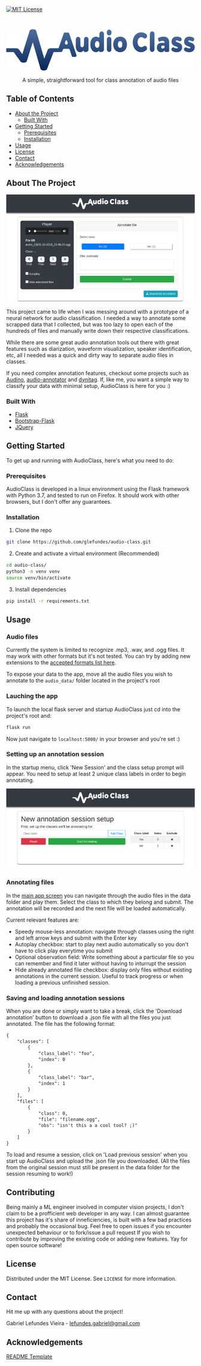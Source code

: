 <!--
*** github_username, repo, twitter_handle, email
-->





<!-- PROJECT SHIELDS -->
<!--
*** I'm using markdown "reference style" links for readability.
*** Reference links are enclosed in brackets [ ] instead of parentheses ( ).
*** See the bottom of this document for the declaration of the reference variables
*** for contributors-url, forks-url, etc. This is an optional, concise syntax you may use.
*** https://www.markdownguide.org/basic-syntax/#reference-style-links
-->
[![MIT License][license-shield]][license-url]

<!-- PROJECT LOGO -->
<br />
<p align="center">
  <a href="https://github.com/glefundes/audio-class-annotation-tool">
    <img src="readme_imgs/logo-img.png" alt="Logo" height="110">
  </a>
  <p align="center">
    A simple, straightforward tool for class annotation of audio files
  </p>
</p>



<!-- TABLE OF CONTENTS -->
## Table of Contents

* [About the Project](#about-the-project)
  * [Built With](#built-with)
* [Getting Started](#getting-started)
  * [Prerequisites](#prerequisites)
  * [Installation](#installation)
* [Usage](#usage)
* [License](#license)
* [Contact](#contact)
* [Acknowledgements](#acknowledgements)



<!-- ABOUT THE PROJECT -->
## About The Project
<p align="center">
    <img src="readme_imgs/annotation-session.png">
</p>

This project came to life when I was messing around with a prototype of a neural network for audio classification. I needed a way to annotate some scrapped data that I collected, but was too lazy to open each of the hundreds of files and manually write down their respective classifications. 

While there are some great audio annotation tools out there with great features such as diarization, waveform visualization, speaker identification, etc, all I needed was a quick and dirty way to separate audio files in classes.

If you need complex annotation features, checkout some projects such as [Audino](https://github.com/midas-research/audino), [audio-annotator](https://github.com/CrowdCurio/audio-annotator) and [dynitag](https://github.com/dynilib/dynitag). If, like me, you want a simple way to classify your data with minimal setup, AudioClass is here for you :)

### Built With

* [Flask]()
* [Bootstrap-Flask]()
* [JQuery]()

<!-- GETTING STARTED -->
## Getting Started

To get up and running with AudioClass, here's what you need to do:

### Prerequisites

AudioClass is developed in a linux environment using the Flask framework with Python 3.7, and tested to run on Firefox. It should work with other browsers, but I don't offer any guarantees.

### Installation
 
1. Clone the repo
```sh
git clone https://github.com/glefundes/audio-class.git
```
2. Create and activate a virtual environment (Recommended)
```sh
cd audio-class/
python3 -m venv venv
source venv/bin/activate
```
3. Install dependencies
```sh
pip install -r requirements.txt
```

<!-- USAGE EXAMPLES -->
## Usage

### Audio files
Currently the system is limited to recognize .mp3, .wav, and .ogg files. It may work with other formats but it's not tested. You can try by adding new extensions to the [accepted formats list here](https://github.com/glefundes/audio-class/blob/7dc6bd70c434cfb4e47cb9393118113514d7df92/app/utils.py#L7).

To expose your data to the app, move all the audio files you wish to annotate to the `audio_data/` folder located in the project's root

### Lauching the app
To launch the local flask server and startup AudioClass just cd into the project's root and:
```sh
flask run
```
Now just navigate to `localhost:5000/` in your browser and you're set :)

### Setting up an annotation session
In the startup menu, click 'New Session' and the class setup prompt will appear. You need to setup at least 2 unique class labels in order to begin annotating.
<p align="center">
    <img src="readme_imgs/annotation-setup.png">
</p>

### Annotating files
In the [main app screen](#about-the-project) you can navigate through the audio files in the data folder and play them. Select the class to which they belong and submit. The annotation will be recorded and the next file will be loaded automatically.

Current relevant features are:
* Speedy mouse-less annotation: navigate through classes using the right and left arrow keys and submit with the Enter key
* Autoplay checkbox: start to play next audio automatically so you don't have to click play everytime you submit 
* Optional observation field: Write something about a particular file so you can remember and find it later without having to inturrupt the session
* Hide already annotated file checkbox: display only files without existing annotations in the current session. Useful to track progress or when loading a previous unfinished session.

### Saving and loading annotation sessions

When you are done or simply want to take a break, click the 'Download annotation' button to download a .json file with all the files you just annotated. The file has the following format:
```
{
    "classes": [
        {
            "class_label": "foo",
            "index": 0
        },
        {
            "class_label": "bar",
            "index": 1
        }
    ],
    "files": [
        {
            "class": 0,
            "file": "filename.ogg",
            "obs": "isn't this a a cool tool? ;)"
        }
    ]
}
```

To load and resume a session, click on 'Load previous session' when you start up AudioClass and upload the .json file you downloaded.
(All the files from the original session must still be present in the data folder for the session resuming to work!)

<!-- CONTRIBUTING -->
## Contributing

Being mainly a ML engineer involved in computer vision projects, I don't claim to be a profficient web developer in any way. I can almost guarantee this project has it's share of inneficiencies, is built with a few bad practices and probably the occasional bug. Feel free to open issues if you encounter unexpected behaviour or to fork/issue a pull request If you wish to contribute by improving the existing code or adding new features. Yay for open source software!

<!-- LICENSE -->
## License

Distributed under the MIT License. See `LICENSE` for more information.

<!-- CONTACT -->
## Contact
Hit me up with any questions about the project!

Gabriel Lefundes Vieira - lefundes.gabriel@gmail.com


<!-- ACKNOWLEDGEMENTS -->
## Acknowledgements
[README Template](https://github.com/othneildrew/Best-README-Template)
<!-- MARKDOWN LINKS & IMAGES -->
<!-- https://www.markdownguide.org/basic-syntax/#reference-style-links -->
[license-shield]: https://img.shields.io/github/license/othneildrew/Best-README-Template.svg?style=flat-square
[license-url]: https://github.com/othneildrew/Best-README-Template/blob/master/LICENSE.txt
